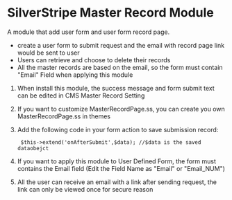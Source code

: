 # SilverStripe Master Record Module

A module that add user form and user form record page.

- create a user form to submit request and the email with record page link would be sent to user 
- Users can retrieve and choose to delete their records
- All the master records are based on the email, so the form must contain "Email" Field when applying this module 



1. When install this module, the success message and form submit text can be edited in CMS Master Record Setting

2. If you want to customize MasterRecordPage.ss, you can create you own  MasterRecordPage.ss in themes

3. Add the following code in your form action to save submission record:

        $this->extend('onAfterSubmit',$data); //$data is the saved dataobejct
       
4. If you want to apply this module to User Defined Form, the form must contains the Email field (Edit the Field Name as "Email" or "Email_NUM")    
5. All the user can receive an email with a link after sending request, the link can only be viewed once for secure reason     
    

